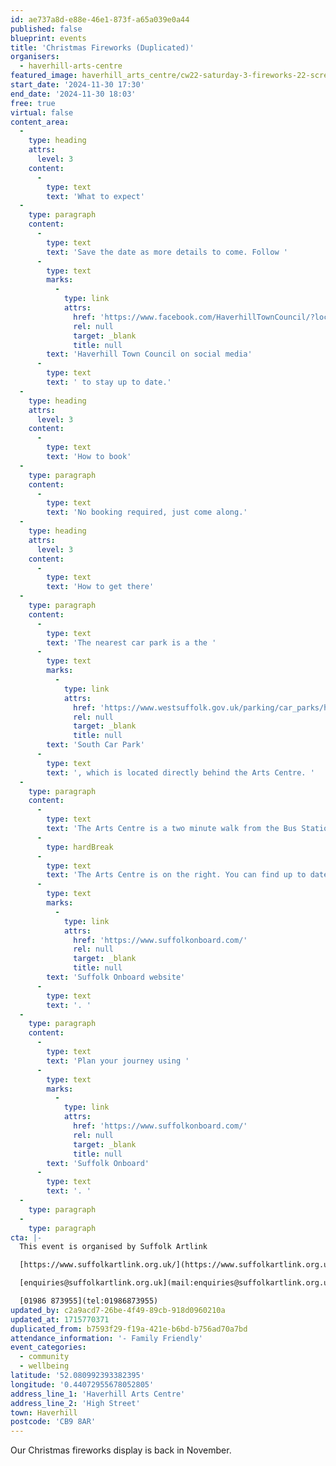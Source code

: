 ```yaml
---
id: ae737a8d-e88e-46e1-873f-a65a039e0a44
published: false
blueprint: events
title: 'Christmas Fireworks (Duplicated)'
organisers:
  - haverhill-arts-centre
featured_image: haverhill_arts_centre/cw22-saturday-3-fireworks-22-screen.jpg
start_date: '2024-11-30 17:30'
end_date: '2024-11-30 18:03'
free: true
virtual: false
content_area:
  -
    type: heading
    attrs:
      level: 3
    content:
      -
        type: text
        text: 'What to expect'
  -
    type: paragraph
    content:
      -
        type: text
        text: 'Save the date as more details to come. Follow '
      -
        type: text
        marks:
          -
            type: link
            attrs:
              href: 'https://www.facebook.com/HaverhillTownCouncil/?locale=en_GB'
              rel: null
              target: _blank
              title: null
        text: 'Haverhill Town Council on social media'
      -
        type: text
        text: ' to stay up to date.'
  -
    type: heading
    attrs:
      level: 3
    content:
      -
        type: text
        text: 'How to book'
  -
    type: paragraph
    content:
      -
        type: text
        text: 'No booking required, just come along.'
  -
    type: heading
    attrs:
      level: 3
    content:
      -
        type: text
        text: 'How to get there'
  -
    type: paragraph
    content:
      -
        type: text
        text: 'The nearest car park is a the '
      -
        type: text
        marks:
          -
            type: link
            attrs:
              href: 'https://www.westsuffolk.gov.uk/parking/car_parks/haverhill-car-parks.cfm'
              rel: null
              target: _blank
              title: null
        text: 'South Car Park'
      -
        type: text
        text: ', which is located directly behind the Arts Centre. '
  -
    type: paragraph
    content:
      -
        type: text
        text: 'The Arts Centre is a two minute walk from the Bus Station on Jubilee Walk. Head for the High Street and turn left.'
      -
        type: hardBreak
      -
        type: text
        text: 'The Arts Centre is on the right. You can find up to date bus times on the '
      -
        type: text
        marks:
          -
            type: link
            attrs:
              href: 'https://www.suffolkonboard.com/'
              rel: null
              target: _blank
              title: null
        text: 'Suffolk Onboard website'
      -
        type: text
        text: '. '
  -
    type: paragraph
    content:
      -
        type: text
        text: 'Plan your journey using '
      -
        type: text
        marks:
          -
            type: link
            attrs:
              href: 'https://www.suffolkonboard.com/'
              rel: null
              target: _blank
              title: null
        text: 'Suffolk Onboard'
      -
        type: text
        text: '. '
  -
    type: paragraph
  -
    type: paragraph
cta: |-
  This event is organised by Suffolk Artlink

  [https://www.suffolkartlink.org.uk/](https://www.suffolkartlink.org.uk/) 

  [enquiries@suffolkartlink.org.uk](mail:enquiries@suffolkartlink.org.uk)

  [01986 873955](tel:01986873955)
updated_by: c2a9acd7-26be-4f49-89cb-918d0960210a
updated_at: 1715770371
duplicated_from: b7593f29-f19a-421e-b6bd-b756ad70a7bd
attendance_information: '- Family Friendly'
event_categories:
  - community
  - wellbeing
latitude: '52.080992393382395'
longitude: '0.44072955678052805'
address_line_1: 'Haverhill Arts Centre'
address_line_2: 'High Street'
town: Haverhill
postcode: 'CB9 8AR'
---
```

Our Christmas fireworks display is back in November.